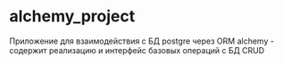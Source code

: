 # alchemy_project
Приложение для взаимодействия с БД postgre через ORM alchemy - содержит реализацию и интерфейс базовых операций с БД CRUD 

